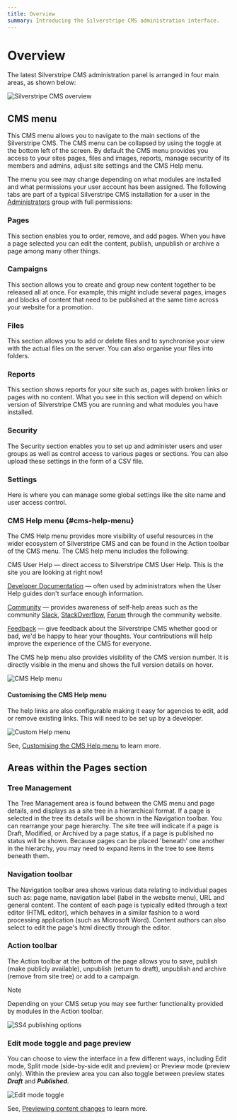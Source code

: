 ```yaml
---
title: Overview
summary: Introducing the Silverstripe CMS administration interface.
---
```


# Overview

The latest Silverstripe CMS administration panel is arranged in four main areas, as shown below:

![Silverstripe CMS overview](../_images/basic-overview.png)

## CMS menu

This CMS menu allows you to navigate to the main sections of the Silverstripe CMS. The CMS menu can be collapsed by using the toggle at the bottom left of the screen. By default the CMS menu provides you access to your sites pages, files and images, reports, manage security of its members and admins, adjust site settings and the CMS Help menu.

The menu you see may change depending on what modules are installed and what permissions your user account has been assigned. The following tabs are part of a typical Silverstripe CMS installation for a user in the [Administrators](managing_roles_and_permissions/#using-roles) group with full permissions:

### Pages

This section enables you to order, remove, and add pages. When you have a page selected you can edit the content, publish, unpublish or archive a page among many other things.

### Campaigns

This section allows you to create and group new content together to be released all at once. For example, this might include several pages, images and blocks of content that need to be published at the same time across your website for a promotion.

### Files

This section allows you to add or delete files and to synchronise your view with the actual files on the server. You can also organise your files into folders.

### Reports

This section shows reports for your site such as, pages with broken links or pages with no content. What you see in this section will depend on which version of Silverstripe CMS you are running and what modules you have installed.

### Security

The Security section enables you to set up and administer users and user groups as well as control access to various pages or sections. You can also upload these settings in the form of a CSV file.

### Settings

Here is where you can manage some global settings like the site name and user access control.

### CMS Help menu {#cms-help-menu}

The CMS Help menu provides more visibility of useful resources in the wider ecosystem of Silverstripe CMS and can be found in the Action toolbar of the CMS menu. The CMS help menu includes the following:

CMS User Help — direct access to Silverstripe CMS User Help. This is the site you are looking at right now!

[Developer Documentation](https://doc.silverstripe.org) — often used by administrators when the User Help guides don't surface enough information.

[Community](https://silverstripe.org) — provides awareness of self-help areas such as the community [Slack](https://www.silverstripe.org/community/slack-signup), [StackOverflow](https://stackoverflow.com/questions/tagged/silverstripe), [Forum](https://forum.silverstripe.org/) through the community website.

[Feedback](https://www.silverstripe.org/give-feedback/) — give feedback about the Silverstripe CMS whether good or bad, we'd be happy to hear your thoughts. Your contributions will help improve the experience of the CMS for everyone.

The CMS help menu also provides visibility of the CMS version number. It is directly visible in the menu and shows the full version details on hover.

![CMS Help menu](../_images/CMS_help_menu.png)

#### Customising the CMS Help menu

The help links are also configurable making it easy for agencies to edit, add or remove existing links. This will need to be set up by a developer.

![Custom Help menu](../_images/CMS_custom_links.png)

See, [Customising the CMS Help menu](https://docs.silverstripe.org/en/4/developer_guides/customising_the_admin_interface/how_tos/customise_cms_menu/#customising-the-cms-help-menu) to learn more.

## Areas within the Pages section

### Tree Management

The Tree Management area is found between the CMS menu and page details, and displays as a site tree in a hierarchical format. If a page is selected in the tree its details will be shown in the Navigation toolbar. You can rearrange your page hierarchy. The site tree will indicate if a page is Draft, Modified, or Archived by a page status, if a page is published no status will be shown. Because pages can be placed 'beneath' one another in the hierarchy, you may need to expand items in the tree to see items beneath them.

### Navigation toolbar

The Navigation toolbar area shows various data relating to individual pages such as: page name, navigation label (label in the website menu), URL and general content. The content of each page is typically edited through a text editor (HTML editor), which behaves in a similar fashion to a word processing application (such as Microsoft Word). Content authors can also select to edit the page's html directly through the editor.

### Action toolbar

The Action toolbar at the bottom of the page allows you to save, publish (make publicly available), unpublish (return to draft), unpublish and archive (remove from site tree) or add to a campaign.

> [!NOTE]
> Depending on your CMS setup you may see further functionality provided by modules in the Action toolbar.

![SS4 publishing options](../_images/publishing-options.png)

### Edit mode toggle and page preview

You can choose to view the interface in a few different ways, including Edit mode, Split mode (side-by-side edit and preview) or Preview mode (preview only). Within the preview area you can also toggle between preview states ***Draft*** and ***Published***.

![Edit mode toggle](../_images/Preview-Bar.png)

See, [Previewing content changes](../creating_pages_and_content/creating_and_editing_content/previewing_changes) to learn more.
